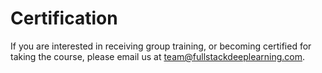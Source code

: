 # Certification

If you are interested in receiving group training, or becoming certified for taking the course, please email us at [team@fullstackdeeplearning.com](mailto:team+certification@fullstackdeeplearning.com?subject=”Interested%20in%20certification”).

